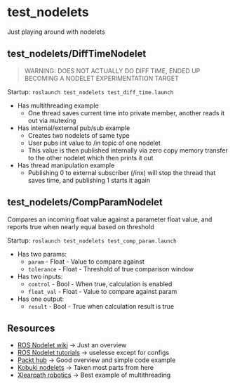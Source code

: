 # test_nodelets
Just playing around with nodelets

## test_nodelets/DiffTimeNodelet

> WARNING: DOES NOT ACTUALLY DO DIFF TIME, ENDED UP BECOMING A NODELET EXPERIMENTATION TARGET

Startup: `roslaunch test_nodelets test_diff_time.launch`

* Has multithreading example
    * One thread saves current time into private member, another reads it out via mutexing
* Has internal/external pub/sub example
    * Creates two nodelets of same type
    * User pubs int value to /in topic of one nodelet
    * This value is then published internally via zero copy memory transfer to the other nodelet which then prints it out
* Has thread manipulation example
    * Publishing 0 to external subscriber (/inx) will stop the thread that saves time, and publishing 1 starts it again

## test_nodelets/CompParamNodelet

Compares an incoming float value against a parameter float value, and reports true when nearly equal based on threshold

Startup: `roslaunch test_nodelets test_comp_param.launch`

* Has two params:
    * `param` - Float - Value to compare against
    * `tolerance` - Float - Threshold of true comparison window
* Has two inputs:
    * `control` - Bool - When true, calculation is enabled
    * `float_val` - Float - Value to compare against param
* Has one output:
    * `result` - Bool - True when calculation result is true

## Resources

* [ROS Nodelet wiki](http://wiki.ros.org/nodelet) -> Just an overview
* [ROS Nodelet tutorials](http://wiki.ros.org/nodelet/Tutorials/Porting%20nodes%20to%20nodelets) -> uselesse except for configs
* [Packt hub](https://hub.packtpub.com/working-pluginlib-nodelets-and-gazebo-plugins/) -> Good overview and simple code example
* [Kobuki nodelets](http://wiki.ros.org/kobuki/Tutorials/Write%20your%20own%20controller%20for%20Kobuki) -> Taken most parts from here
* [Xlearpath robotics](https://www.clearpathrobotics.com/assets/guides/kinetic/ros/Nodelet%20Everything.html) -> Best example of multithreading

